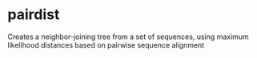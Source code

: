 pairdist
========

Creates a neighbor-joining tree from a set of sequences, using maximum likelihood distances based on pairwise sequence alignment
